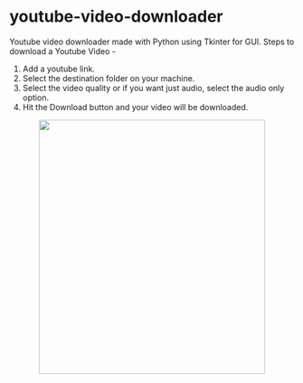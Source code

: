 # youtube-video-downloader
Youtube video downloader made with Python using Tkinter for GUI.
Steps to download a Youtube Video - 
1. Add a youtube link.
2. Select the destination folder on your machine.
3. Select the video quality or if you want just audio, select the audio only option.
4. Hit the Download button and your video will be downloaded.

<center> <img src="https://user-images.githubusercontent.com/53264777/96361715-a561d580-1145-11eb-9556-1d7c4ad85ae6.png" height="450px" width="400px"> </center>
